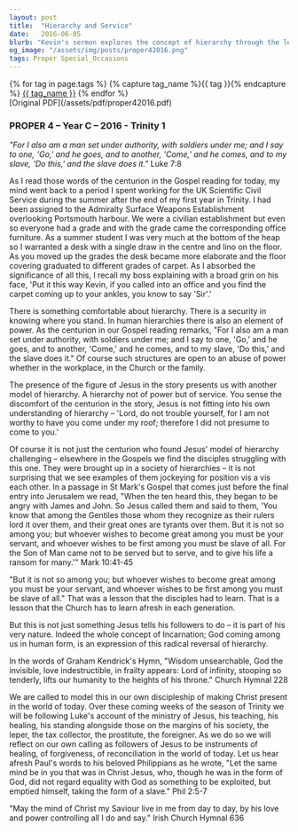 ```yaml
---
layout: post
title:  "Hierarchy and Service"
date:   2016-06-05
blurb: "Kevin's sermon explores the concept of hierarchy through the lens of the Gospel, contrasting human structures of power with Jesus' model of servitude. He reflects on personal experiences and biblical teachings to emphasize the importance of service over authority, highlighting the radical reversal of hierarchy embodied by Jesus' incarnation and ministry."
og_image: "/assets/img/posts/proper42016.png"
tags: Proper Special_Occasions
---    
```

<div class="tag-pills">
  {% for tag in page.tags %}
    {% capture tag_name %}{{ tag }}{% endcapture %}
    <a href="{{ site.baseurl }}/tag/{{ tag_name }}" class="tag-pill">{{ tag_name }}</a>
  {% endfor %}
</div>
[Original PDF](/assets/pdf/proper42016.pdf)

### PROPER 4 – Year C – 2016 - Trinity 1

_"For I also am a man set under authority, with soldiers under me; and I say to one, 'Go,' and he goes, and to another, 'Come,' and he comes, and to my slave, 'Do this,' and the slave does it."_ Luke 7:8

As I read those words of the centurion in the Gospel reading for today, my mind went back to a period I spent working for the UK Scientific Civil Service during the summer after the end of my first year in Trinity. I had been assigned to the Admiralty Surface Weapons Establishment overlooking Portsmouth harbour. We were a civilian establishment but even so everyone had a grade and with the grade came the corresponding office furniture. As a summer student I was very much at the bottom of the heap so I warranted a desk with a single draw in the centre and lino on the floor. As you moved up the grades the desk became more elaborate and the floor covering graduated to different grades of carpet. As I absorbed the significance of all this, I recall my boss explaining with a broad grin on his face, 'Put it this way Kevin, if you called into an office and you find the carpet coming up to your ankles, you know to say 'Sir'.'

There is something comfortable about hierarchy. There is a security in knowing where you stand. In human hierarchies there is also an element of power. As the centurion in our Gospel reading remarks, "For I also am a man set under authority, with soldiers under me; and I say to one, 'Go,' and he goes, and to another, 'Come,' and he comes, and to my slave, 'Do this,' and the slave does it." Of course such structures are open to an abuse of power whether in the workplace, in the Church or the family.

The presence of the figure of Jesus in the story presents us with another model of hierarchy. A hierarchy not of power but of service. You sense the discomfort of the centurion in the story, Jesus is not fitting into his own understanding of hierarchy – 'Lord, do not trouble yourself, for I am not worthy to have you come under my roof; therefore I did not presume to come to you.'

Of course it is not just the centurion who found Jesus' model of hierarchy challenging – elsewhere in the Gospels we find the disciples struggling with this one. They were brought up in a society of hierarchies – it is not surprising that we see examples of them jockeying for position vis a vis each other. In a passage in St Mark's Gospel that comes just before the final entry into Jerusalem we read, "When the ten heard this, they began to be angry with James and John. So Jesus called them and said to them, 'You know that among the Gentiles those whom they recognize as their rulers lord it over them, and their great ones are tyrants over them. But it is not so among you; but whoever wishes to become great among you must be your servant, and whoever wishes to be first among you must be slave of all. For the Son of Man came not to be served but to serve, and to give his life a ransom for many.'" Mark 10:41-45

"But it is not so among you; but whoever wishes to become great among you must be your servant, and whoever wishes to be first among you must be slave of all." That was a lesson that the disciples had to learn. That is a lesson that the Church has to learn afresh in each generation.

But this is not just something Jesus tells his followers to do – it is part of his very nature. Indeed the whole concept of Incarnation; God coming among us in human form, is an expression of this radical reversal of hierarchy.

In the words of Graham Kendrick's Hymn, "Wisdom unsearchable, God the invisible, love indestructible, in frailty appears: Lord of infinity, stooping so tenderly, lifts our humanity to the heights of his throne." Church Hymnal 228

We are called to model this in our own discipleship of making Christ present in the world of today. Over these coming weeks of the season of Trinity we will be following Luke's account of the ministry of Jesus, his teaching, his healing, his standing alongside those on the margins of his society, the leper, the tax collector, the prostitute, the foreigner. As we do so we will reflect on our own calling as followers of Jesus to be instruments of healing, of forgiveness, of reconciliation in the world of today. Let us hear afresh Paul's words to his beloved Philippians as he wrote, "Let the same mind be in you that was in Christ Jesus, who, though he was in the form of God, did not regard equality with God as something to be exploited, but emptied himself, taking the form of a slave." Phil 2:5-7

"May the mind of Christ my Saviour live in me from day to day, by his love and power controlling all I do and say." Irish Church Hymnal 636
